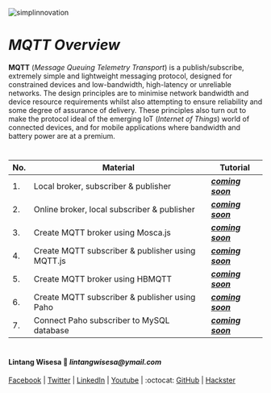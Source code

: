 ![simplinnovation](https://4.bp.blogspot.com/-f7YxPyqHAzY/WJ6VnkvE0SI/AAAAAAAADTQ/0tDQPTrVrtMAFT-q-1-3ktUQT5Il9FGdQCLcB/s350/simpLINnovation1a.png)

# __*MQTT Overview*__

__MQTT__ (_Message Queuing Telemetry Transport_) is a publish/subscribe, extremely simple and lightweight messaging protocol, designed for constrained devices and low-bandwidth, high-latency or unreliable networks. The design principles are to minimise network bandwidth and device resource requirements whilst also attempting to ensure reliability and some degree of assurance of delivery. These principles also turn out to make the protocol ideal of the emerging IoT (*Internet of Things*) world of connected devices, and for mobile applications where bandwidth and battery power are at a premium.

#

No.|Material|Tutorial
-----|-----|-----
1.|Local broker, subscriber & publisher|_**[coming soon]()**_
2.|Online broker, local subscriber & publisher|_**[coming soon]()**_
3.|Create MQTT broker using Mosca.js|_**[coming soon]()**_
4.|Create MQTT subscriber & publisher using MQTT.js|_**[coming soon]()**_
5.|Create MQTT broker using HBMQTT|_**[coming soon]()**_
6.|Create MQTT subscriber & publisher using Paho|_**[coming soon]()**_
7.|Connect Paho subscriber to MySQL database|_**[coming soon]()**_

#

#### Lintang Wisesa :love_letter: _lintangwisesa@ymail.com_

[Facebook](https://www.facebook.com/lintangbagus) | 
[Twitter](https://twitter.com/Lintang_Wisesa) |
[LinkedIn](https://www.linkedin.com/in/lintangwisesa/) |
[Youtube](https://www.youtube.com/user/lintangbagus) | 
:octocat: [GitHub](https://github.com/LintangWisesa) |
[Hackster](https://www.hackster.io/lintangwisesa)